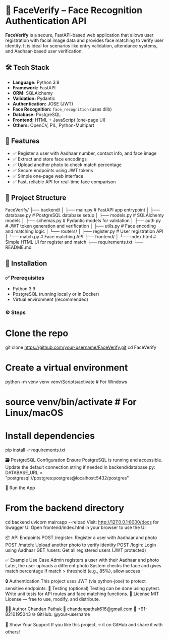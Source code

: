 # 🔐 FaceVerify – Face Recognition Authentication API

**FaceVerify** is a secure, FastAPI-based web application that allows user registration with facial image data and provides face matching to verify user identity. It is ideal for scenarios like entry validation, attendance systems, and Aadhaar-based user verification.

## 🛠️ Tech Stack

- **Language:** Python 3.9
- **Framework:** FastAPI
- **ORM:** SQLAlchemy
- **Validation:** Pydantic
- **Authentication:** JOSE (JWT)
- **Face Recognition:** `face_recognition` (uses dlib)
- **Database:** PostgreSQL
- **Frontend:** HTML + JavaScript (one-page UI)
- **Others:** OpenCV, PIL, Python-Multipart

## 🚀 Features

- ✅ Register a user with Aadhaar number, contact info, and face image
- ✅ Extract and store face encodings
- ✅ Upload another photo to check match percentage
- ✅ Secure endpoints using JWT tokens
- ✅ Simple one-page web interface
- ✅ Fast, reliable API for real-time face comparison


## 📂 Project Structure

FaceVerify/
├── backend/
│ ├── main.py # FastAPI app entrypoint
│ ├── database.py # PostgreSQL database setup
│ ├── models.py # SQLAlchemy models
│ ├── schemas.py # Pydantic models for validation
│ ├── auth.py # JWT token generation and verification
│ ├── utils.py # Face encoding and matching logic
│ └── routers/
│ ├── register.py # User registration API
│ └── match.py # Face matching API
├── frontend/
│ └── index.html # Simple HTML UI for register and match
├── requirements.txt
└── README.md

## 🧰 Installation
### ✅ Prerequisites

- Python 3.9
- PostgreSQL (running locally or in Docker)
- Virtual environment (recommended)

### ⚙️ Steps

# Clone the repo
git clone https://github.com/your-username/FaceVerify.git
cd FaceVerify

# Create a virtual environment
python -m venv venv
venv\Scripts\activate  # For Windows
# source venv/bin/activate  # For Linux/macOS

# Install dependencies
pip install -r requirements.txt

🗃️ PostgreSQL Configuration
Ensure PostgreSQL is running and accessible.
Update the default connection string if needed in backend/database.py:
DATABASE_URL = "postgresql://postgres:postgres@localhost:5432/postgres"

🏃 Run the App
# From the backend directory
cd backend
uvicorn main:app --reload
Visit: http://127.0.0.1:8000/docs for Swagger UI
Open frontend/index.html in your browser to use the UI

📦 API Endpoints
POST /register: Register a user with Aadhaar and photo
POST /match: Upload another photo to verify identity
POST /login: Login using Aadhaar
GET /users: Get all registered users (JWT protected)

✅ Example Use Case
Admin registers a user with their Aadhaar and photo
Later, the user uploads a different photo
System checks the face and gives match percentage
If match > threshold (e.g., 85%), allow access

🔒 Authentication
This project uses JWT (via python-jose) to protect sensitive endpoints.
🧪 Testing (optional)
Testing can be done using pytest. Write unit tests for API routes and face matching functions.
📜 License
MIT License — free to use, modify, and distribute.

🙋‍♂️ Author
Chandan Pathak
📧 chandanpathak616@gmail.com
📱 +91-8210195043
🌐 GitHub: @your-username

🌟 Show Your Support
If you like this project, ⭐️ it on GitHub and share it with others!

